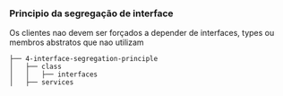 ### Principio da segregação de interface

Os clientes nao devem ser forçados a depender de interfaces, types ou membros
abstratos que nao utilizam

```
├── 4-interface-segregation-principle
│   ├── class
│   │   ├── interfaces
│   ├── services
```
